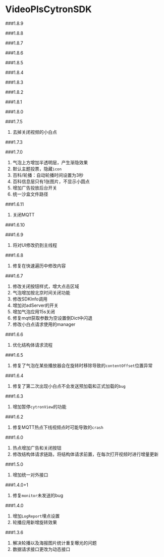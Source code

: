 # VideoPlsCytronSDK
###1.8.9

###1.8.8

###1.8.7

###1.8.6

###1.8.5

###1.8.4

###1.8.3

###1.8.2

###1.8.1

###1.8.0


###1.7.5
1. 去掉关闭视频的小白点

###1.7.3


###1.7.0
1. 气泡上方增加半透明层，产生渐隐效果
2. 默认主题投票，隐藏`icon`
3. 百科/轮播：自动轮播时间设置为3秒
4. 百科信息层只有1张图片，不显示小圆点
5. 增加广告投放后台开关
6. 统一沙盒文件路径

###1.6.11
1. 关闭MQTT

###1.6.10

###1.6.9
1. 将对UI修改扔到主线程

###1.6.8
1. 修复在快速遍历中修改内容

###1.6.7
1. 修改关闭按钮样式，增大点击区域
2. 气泡增加按北京时间关闭功能
3. 修改SDKInfo调用
4. 增加对adServer的开关
5. 增加气泡应用15s关闭
6. 修复mqtt获取参数为空设置倒Dict中闪退
7. 修改小白点请求使用的manager

###1.6.6
1. 优化结构体请求流程 

###1.6.5
1. 修复了气泡在某些播放器会在旋转时移除导致的`contentOffset`位置异常

###1.6.4
1. 修复了第二次出现小白点不会发送预加载和正式加载的`bug`

###1.6.3
1. 增加暂停`cytronView`的功能

###1.6.2
1. 修复MQTT热点下线视频点时可能导致的`crash`

###1.6.0
1. 热点增加广告和关闭按钮
2. 修改结构体请求链路，将结构体请求前置，在每次打开视频时进行增量更新

###1.5.0
1. 增加统一对外接口

###1.4.0+1
1. 修复`monitor`未发送的bug

###1.4.0
1. 增加`LogReport`埋点设置
2. 轮播应用新增旋转效果

###1.3.6
1. 解决轮播以及海报图片统计重复曝光的问题
2. 数据请求接口更改为动态接口
